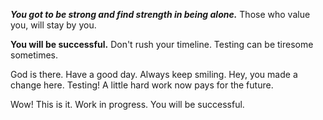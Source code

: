 
***You got to be strong and find strength in being alone.*** Those who value you, will stay by you.

**You will be successful.** Don't rush your timeline. Testing can be tiresome sometimes.



God is there. Have a good day. Always keep smiling. Hey, you made a change here. Testing! A little hard work now pays for the future.

Wow! This is it. Work in progress. You will be successful.
